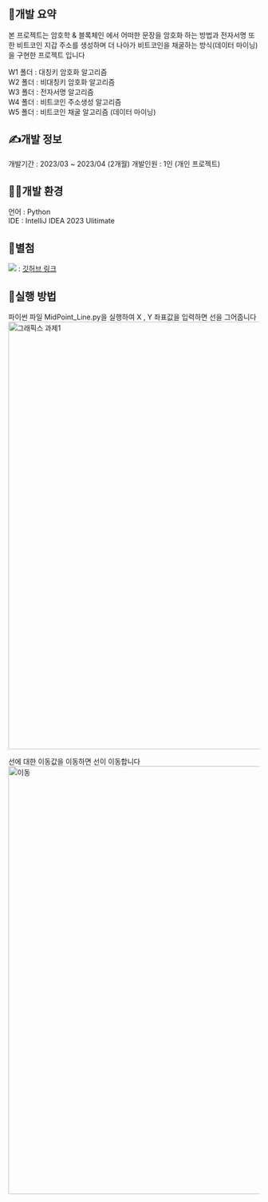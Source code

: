 ## 🙂개발 요약
<p>
  본 프로젝트는 암호학 & 블록체인 에서 어떠한 문장을 암호화 하는 방법과 전자서명 또한 비트코인 지갑 주소를 생성하며 
  더 나아가 비트코인을 채굴하는 방식(데이터 마이닝)을 구현한 프로젝트 입니다<br>

  W1 폴더 : 대칭키 암호화 알고리즘<br>
  W2 폴더 : 비대칭키 암호화 알고리즘<br>
  W3 폴더 : 전자서명 알고리즘<br>
  W4 폴더 : 비트코인 주소생성 알고리즘<br>
  W5 폴더 : 비트코인 채굴 알고리즘 (데이터 마이닝)<br>
</p>

## ✍️개발 정보
<p>
  개발기간 : 2023/03 ~ 2023/04 (2개월)
  개발인원 : 1인 (개인 프로젝트)
</p>

## 👨‍💻개발 환경
<p>
  언어 : Python <br>
  IDE : IntelliJ IDEA 2023 Ulitimate <br>
</p>

## 🛶별첨
<img src="https://img.shields.io/badge/GitHub-181717?style=flat-square&logo=GitHub&logoColor=white"/> : <a href = "[https://github.com/mingki1242/MidPoint_Line.git](https://github.com/mingki1242/Network_Blockchain.git)"> 깃허브 링크 </a><br>

## 🎈실행 방법
<p>
  파이썬 파일 MidPoint_Line.py을 실행하여 X , Y 좌표값을 입력하면 선을 그어줍니다<br>
  <img width="857" alt="그래픽스 과제1" src="https://github.com/mingki1242/MidPoint_Line/assets/86062121/5cf7329f-b998-4d0d-a0e7-5830f83c4cff">

선에 대한 이동값을 이동하면 선이 이동합니다<br>
<img width="858" alt="이동 " src="https://github.com/mingki1242/MidPoint_Line/assets/86062121/0b75a544-35c9-4230-b2f6-0284ff2a7548">

</p>
